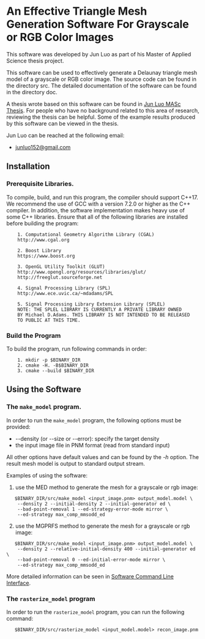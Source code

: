# An Effective Triangle Mesh Generation Software For Grayscale or RGB Color Images

This software was developed by Jun Luo as part of his Master of Applied Science
thesis project. 

This software can be used to effectively generate a Delaunay triangle mesh model
of a grayscale or RGB color image. The source code can be found in the directory src.
The detailed documentation of the software can be found in the directory doc.

A thesis wrote based on this software can be found in
[Jun Luo MASc Thesis](doc/Jun_Luo_MASc_Thesis.pdf).
For people who have no background related to this area of research, reviewing the 
thesis can be helpful. Some of the example results produced by this software can be
viewed in the thesis.

Jun Luo can be reached at the following email:
* junluo152@gmail.com

## Installation
### Prerequisite Libraries.

To compile, build, and run this program, the compiler should support C++17.
We recommend the use of GCC with a version 7.2.0 or higher as the C++ compiler.
In addition, the software implementation makes heavy use of some C++ libraries.
Ensure that all of the following libraries are installed before building the
program:
```
    1. Computational Geometry Algorithm Library (CGAL)
    http://www.cgal.org

    2. Boost Library
    https://www.boost.org

    3. OpenGL Utility Toolkit (GLUT)
    http://www.opengl.org/resources/libraries/glut/
    http://freeglut.sourceforge.net

    4. Signal Processing Library (SPL)
    http://www.ece.uvic.ca/~mdadams/SPL
   
    5. Signal Processing Library Extension Library (SPLEL)
    NOTE: THE SPLEL LIBRARY IS CURRENTLY A PRIVATE LIBRARY OWNED
    BY Michael D.Adams. THIS LIBRARY IS NOT INTENDED TO BE RELEASED
    TO PUBLIC AT THIS TIME.
```

### Build the Program
 To build the program, run following commands in order:
```
    1. mkdir -p $BINARY_DIR
    2. cmake -H. -B$BINARY_DIR
    3. cmake --build $BINARY_DIR
```


## Using the Software
### The `make_model` program.

In order to run the `make_model` program, the following options must be provided:
   * --density  (or --size  or --error): specify the target density
   * the input image file in PNM format (read from standard input)

All other options have default values and can be found by the *-h* option.
The result mesh model is output to standard output stream.

Examples of using the software:

1. use the MED method to generate the mesh for a grayscale or rgb image:
```
   $BINARY_DIR/src/make_model <input_image.pnm> output_model.model \
    --density 2 --initial-density 2 --initial-generator ed \
    --bad-point-removal 1 --ed-strategy-error-mode mirror \
    --ed-strategy max_comp_mmsodd_ed
```

2. use the MGPRFS method to generate the mesh for a grayscale or rgb image:
```
   $BINARY_DIR/src/make_model <input_image.pnm> output_model.model \
    --density 2 --relative-initial-density 400 --initial-generator ed \
    --bad-point-removal 0 --ed-initial-error-mode mirror \
    --ed-strategy max_comp_mmsodd_ed
```

More detailed information can be seen in 
[Software Command Line Interface](doc/command_line_interface.txt).

### The `rasterize_model` program

In order to run the `rasterize_model` program, you can run the following command:
```
   $BINARY_DIR/src/rasterize_model <input_model.model> recon_image.pnm
```